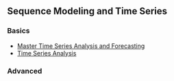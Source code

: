 ## Sequence Modeling and Time Series

### Basics
* [Master Time Series Analysis and Forecasting](https://www.udemy.com/course/forecasting-python/?kw=Master+Time+series)
* [Time Series Analysis](https://www.udemy.com/course/machine-learning-time-series-forecasting-in-python/)

### Advanced
